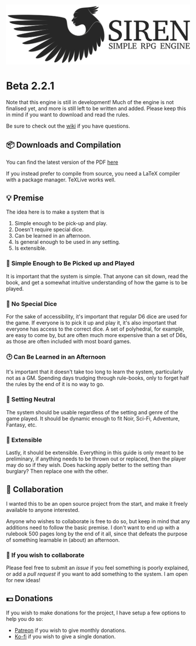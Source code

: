 ![Logo](https://github.com/ElectricCoffee/SirenRPG/blob/master/src/graphics/svg-logo.png)
# Beta 2.2.1

Note that this engine is still in development! Much of the engine is not finalised yet, and more is still left to be written and added. Please keep this in mind if you want to download and read the rules.

Be sure to check out the [wiki](https://github.com/ElectricCoffee/SirenRPG/wiki) if you have questions.

## :package: Downloads and Compilation

You can find the latest version of the PDF [here](https://github.com/ElectricCoffee/SirenRPG/releases)

If you instead prefer to compile from source, you need a LaTeX compiler with a package manager. TeXLive works well.

## :bulb: Premise

The idea here is to make a system that is

1. Simple enough to be pick-up and play.
2. Doesn't require special dice.
3. Can be learned in an afternoon.
4. Is general enough to be used in any setting.
5. Is extensible.

### 🤸 Simple Enough to Be Picked up and Played

It is important that the system is simple. That anyone can sit down, read the book, and get a somewhat intuitive understanding of how the game is to be played.

### :game_die: No Special Dice

For the sake of accessibility, it's important that regular D6 dice are used for the game.
If everyone is to pick it up and play it, it's also important that everyone has access to the correct dice.
A set of polyhedral, for example, are easy to come by, but are often much more expensive than a set of D6s, as those are often included with most board games.

### :clock2: Can Be Learned in an Afternoon

It's important that it doesn't take too long to learn the system, particularly not as a GM.
Spending days trudging through rule-books, only to forget half the rules by the end of it is no way to go.

### 🧙 Setting Neutral

The system should be usable regardless of the setting and genre of the game played.
It should be dynamic enough to fit Noir, Sci-Fi, Adventure, Fantasy, etc.

### :star2: Extensible

Lastly, it should be extensible.
Everything in this guide is only meant to be preliminary, if anything needs to be thrown out or replaced, then the player may do so if they wish.
Does hacking apply better to the setting than burglary?
Then replace one with the other.

## :couple: Collaboration

I wanted this to be an open source project from the start, and make it freely available to anyone interested.

Anyone who wishes to collaborate is free to do so, but keep in mind that any additions need to follow the basic premise.
I don't want to end up with a rulebook 500 pages long by the end of it all, since that defeats the purpose of something learnable in (about) an afternoon.

### :thought_balloon: If you wish to collaborate

Please feel free to submit an _issue_ if you feel something is poorly explained, or add a _pull request_ if you want to add something to the system.
I am open for new ideas!

## 💵 Donations

If you wish to make donations for the project, I have setup a few options to help you do so:

- [Patreon](https://www.patreon.com/sirenRPG) if you wish to give monthly donations.
- [Ko-fi](https://ko-fi.com/sirenrpg) if you wish to give a single donation.
